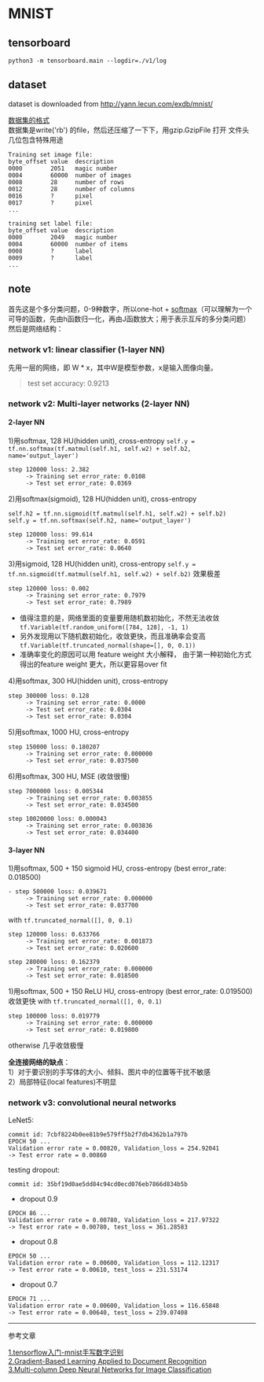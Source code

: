 # MNIST

## tensorboard
`python3 -m tensorboard.main --logdir=./v1/log`

## dataset
dataset is downloaded from http://yann.lecun.com/exdb/mnist/

[数据集的格式](https://blog.csdn.net/wspba/article/details/54311566)  
数据集是write('rb') 的file，然后还压缩了一下下，用gzip.GzipFile 打开
文件头几位包含特殊用途  

    Training set image file:  
    byte_offset value  description  
    0000        2051   magic number  
    0004        60000  number of images  
    0008        28     number of rows  
    0012        28     number of columns  
    0016        ?      pixel  
    0017        ?      pixel  
    ...

    training set label file:  
    byte_offset value  description  
    0000        2049   magic number  
    0004        60000  number of items  
    0008        ?      label  
    0009        ?      label  
    ...

## note

首先这是个多分类问题，0-9种数字，所以one-hot + [softmax](http://ufldl.stanford.edu/wiki/index.php/Softmax%E5%9B%9E%E5%BD%92)（可以理解为一个可导的函数，先由h函数归一化，再由J函数放大；用于表示互斥的多分类问题）  
然后是网络结构：

### network v1: linear classifier (1-layer NN)

先用一层的网络，即 W * x，其中W是模型参数，x是输入图像向量。
> test set accuracy: 0.9213

### network v2: Multi-layer networks (2-layer NN)

#### 2-layer NN
1)用softmax, 128 HU(hidden unit), cross-entropy
`self.y = tf.nn.softmax(tf.matmul(self.h1, self.w2) + self.b2, name='output_layer')`
```
step 120000 loss: 2.382  
     -> Training set error_rate: 0.0108  
     -> Test set error_rate: 0.0369  
```
2)用softmax(sigmoid), 128 HU(hidden unit), cross-entropy
```
self.h2 = tf.nn.sigmoid(tf.matmul(self.h1, self.w2) + self.b2)
self.y = tf.nn.softmax(self.h2, name='output_layer')
```
```
step 120000 loss: 99.614  
     -> Training set error_rate: 0.0591  
     -> Test set error_rate: 0.0640  
```
3)用sigmoid, 128 HU(hidden unit), cross-entropy
`self.y = tf.nn.sigmoid(tf.matmul(self.h1, self.w2) + self.b2)`
效果极差
```
step 120000 loss: 0.002  
     -> Training set error_rate: 0.7979  
     -> Test set error_rate: 0.7989  
```
- 值得注意的是，网络里面的变量要用随机数初始化，不然无法收敛
`tf.Variable(tf.random_uniform([784, 128], -1, 1)`
- 另外发现用以下随机数初始化，收敛更快，而且准确率会变高
`tf.Variable(tf.truncated_normal(shape=[], 0, 0.1))`
- 准确率变化的原因可以用 feature weight 大小解释，
由于第一种初始化方式得出的feature weight 更大，所以更容易over fit

4)用softmax, 300 HU(hidden unit), cross-entropy
```
step 300000 loss: 0.128  
     -> Training set error_rate: 0.0000  
     -> Test set error_rate: 0.0304  
     -> Test set error_rate: 0.0304  
```
5)用softmax, 1000 HU, cross-entropy
```
step 150000 loss: 0.180207  
     -> Training set error_rate: 0.000000  
     -> Test set error_rate: 0.037500  
```
6)用softmax, 300 HU, MSE (收敛很慢)
```
step 7000000 loss: 0.005344  
     -> Training set error_rate: 0.003855  
     -> Test set error_rate: 0.034500  
```
```
step 10020000 loss: 0.000043  
     -> Training set error_rate: 0.003836  
     -> Test set error_rate: 0.034400  
```
#### 3-layer NN

1)用softmax, 500 + 150 sigmoid HU, cross-entropy (best error_rate: 0.018500)
```
- step 500000 loss: 0.039671  
     -> Training set error_rate: 0.000000  
     -> Test set error_rate: 0.037700
```
with `tf.truncated_normal([], 0, 0.1)`
```
step 120000 loss: 0.633766  
     -> Training set error_rate: 0.001873  
     -> Test set error_rate: 0.020600  
```
```
step 280000 loss: 0.162379  
     -> Training set error_rate: 0.000000  
     -> Test set error_rate: 0.018500  
```
1)用softmax, 500 + 150 ReLU HU, cross-entropy (best error_rate: 0.019500)  
收敛更快
with `tf.truncated_normal([], 0, 0.1)`
```
step 100000 loss: 0.019779  
     -> Training set error_rate: 0.000000  
     -> Test set error_rate: 0.019800    
```
otherwise 几乎收敛极慢


**全连接网络的缺点**：  
1）对于要识别的手写体的大小、倾斜、图片中的位置等干扰不敏感  
2）局部特征(local features)不明显  

### network v3: convolutional neural networks

LeNet5:

```
commit id: 7cbf8224b0ee81b9e579ff5b2f7db4362b1a797b
EPOCH 50 ...
Validation error rate = 0.00820, Validation_loss = 254.92041
-> Test error rate = 0.00860
```

testing dropout:

`commit id: 35bf19d0ae5dd84c94cd0ecd076eb7866d834b5b`
- dropout 0.9
```
EPOCH 86 ...
Validation error rate = 0.00780, Validation_loss = 217.97322
-> Test error rate = 0.00780, test_loss = 361.28583
```
- dropout 0.8
```
EPOCH 50 ...
Validation error rate = 0.00600, Validation_loss = 112.12317
-> Test error rate = 0.00610, test_loss = 231.53174
```
- dropout 0.7
```
EPOCH 71 ...
Validation error rate = 0.00600, Validation_loss = 116.65848
-> Test error rate = 0.00640, test_loss = 239.07408
```




---

参考文章

[1.tensorflow入门-mnist手写数字识别](https://geektutu.com/post/tensorflow-mnist-simplest.html)  
[2.Gradient-Based Learning Applied to Document Recognition](http://yann.lecun.com/exdb/publis/pdf/lecun-98.pdf)  
[3.Multi-column Deep Neural Networks for Image Classification](https://arxiv.org/pdf/1202.2745.pdf)  


